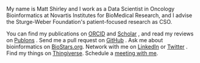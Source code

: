 <p class="lead">My name is Matt Shirley and I work as a Data Scientist in Oncology Bioinformatics at Novartis Institutes for BioMedical Research, and I advise the Sturge-Weber Foundation's patient-focused research as CSO.</p>

You can find my publications on [ORCID](http://orcid.org/0000-0003-0855-9274) <a href="http://orcid.org/0000-0003-0855-9274"><i class="ai ai-orcid"></i></a> and
[Scholar](http://scholar.google.com/citations?user=b7Jyb4YAAAAJ&hl=en) <a href="http://scholar.google.com/citations?user=b7Jyb4YAAAAJ&hl=en"><i class="fas fa-graduation-cap"></i></a>, and read my reviews on [Publons](https://publons.com/author/330395/matthew-shirley#profile) <a href="https://publons.com/author/330395/matthew-shirley#profile"><i class="ai ai-publons-square"></i></a>. 
Send me a pull request on [GitHub](https://github.com/mdshw5?tab=activity) <a href="https://github.com/mdshw5"><i class="fab fa-git-square"></i></a>.
Ask me about bioinformatics on [BioStars.org](http://www.biostars.org/user/profile/1681/). Network with me on [LinkedIn](http://linkedin.com/in/mdshw5) <a href="https://linkedin.com/in/mdshw5"><i class="fab fa-linkedin"></i></a> or
[Twitter](http://twitter.com/mdshw5) <a href="https://twitter.com/mdshw5"><i class="fab fa-twitter-square"></i></a>. Find my things on [Thingiverse](https://www.thingiverse.com/mdshw5/about). Schedule a <a href="" onclick="Calendly.initPopupWidget({url: 'https://calendly.com/mdshw5'});return false;">meeting with me</a>.
